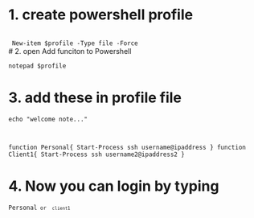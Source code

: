 # 1. create powershell profile

<code>
 New-item $profile -Type file -Force
</code>
# 2. open Add funciton to Powershell

<code>notepad $profile</code>

# 3. add these in profile file

<code>echo "welcome note..."

function Personal{
Start-Process ssh username@ipaddress
}
function Client1{
Start-Process ssh username2@ipaddress2
}
</code>

# 4. Now you can login by typing

<code>Personal<code>
or
<code>
client1
</code>
